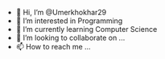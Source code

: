 - 👋 Hi, I’m @Umerkhokhar29
- 👀 I’m interested in Programming
- 🌱 I’m currently learning Computer Science 
- 💞️ I’m looking to collaborate on ...
- 📫 How to reach me ...

<!---
Umerkhokhar29/Umerkhokhar29 is a ✨ special ✨ repository because its `README.md` (this file) appears on your GitHub profile.
You can click the Preview link to take a look at your changes.
--->
